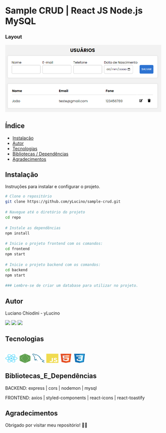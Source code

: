 # Sample CRUD | React JS Node.js MySQL

### Layout
<img src="./design/layout-design.png" alt="imagem do projeto final">

## Índice

- [Instalação](#instalação)
- [Autor](#autor)
- [Tecnologias](#tecnologias)
- [Bibliotecas / Dependências](#Bibliotecas_E_Dependências)
- [Agradecimentos](#agradecimentos)

## Instalação

Instruções para instalar e configurar o projeto.

```sh
# Clone o repositório
git clone https://github.com/yLucino/sample-crud.git

# Navegue até o diretório do projeto
cd repo

# Instale as dependências
npm install

# Inicie o projeto frontend com os comandos:
cd frontend
npm start

# Inicie o projeto backend com os comandos:
cd backend
npm start

### Lembre-se de criar um database para utilizar no projeto.
```

## Autor

Luciano Chiodini - yLucino
<div> 
  <a href
="https://www.instagram.com/luci_ano_chi/" target="_blank"><img src="https://img.shields.io/badge/-Instagram-%23E4405F?style=for-the-badge&logo=instagram&logoColor=white" target="_blank"></a>
  <a href = "mailto:chiodiniluciano@gmail.com"><img src="https://img.shields.io/badge/-Gmail-%23333?style=for-the-badge&logo=gmail&logoColor=white" target="_blank"></a>
  <a href="https://www.linkedin.com/in/luciano-chiodini-6a35092b3/" target="_blank"><img src="https://img.shields.io/badge/-LinkedIn-%230077B5?style=for-the-badge&logo=linkedin&logoColor=white" target="_blank"></a>
</div>

## Tecnologias

<div style="display: inline_block"><br>
  <img align="center" alt="react" height="30" width="40" src="https://raw.githubusercontent.com/devicons/devicon/master/icons/react/react-original.svg">
  <img align="center" alt="nodeJS" height="30" width="40" src="https://raw.githubusercontent.com/devicons/devicon/master/icons/nodejs/nodejs-plain.svg">
  <img align="center" alt="mysql" height="30" width="40" src="https://raw.githubusercontent.com/devicons/devicon/master/icons/mysql/mysql-original.svg">
  <img align="center" alt="Js" height="30" width="40" src="https://raw.githubusercontent.com/devicons/devicon/master/icons/javascript/javascript-plain.svg">
  <img align="center" alt="HTML" height="30" width="40" src="https://raw.githubusercontent.com/devicons/devicon/master/icons/html5/html5-original.svg">
  <img align="center" alt="CSS" height="30" width="40" src="https://raw.githubusercontent.com/devicons/devicon/master/icons/css3/css3-original.svg">
</div>

## Bibliotecas_E_Dependências
<div style="display: inline_block">
  <p>BACKEND: express | cors | nodemon | mysql</p>
  <p>FRONTEND: axios | styled-components | react-icons | react-toastify</p>
</div>

## Agradecimentos

Obrigado por visitar meu repositório! 🙂🫡